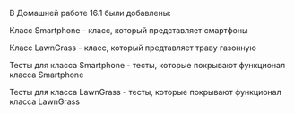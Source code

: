В Домашней работе 16.1 были добавлены:

Класс Smartphone - класс, который представляет смартфоны

Класс LawnGrass - класс, который предтавляет траву газонную

Тесты для класса Smartphone - тесты, которые покрывают функционал класса Smartphone

Тесты для класса LawnGrass - тесты, которые покрывают функционал класса LawnGrass
